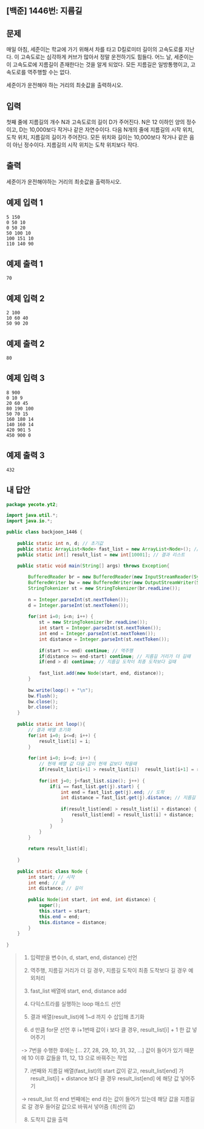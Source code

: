 ## [백준] 1446번: 지름길



## 문제

매일 아침, 세준이는 학교에 가기 위해서 차를 타고 D킬로미터 길이의 고속도로를 지난다. 이 고속도로는 심각하게 커브가 많아서 정말 운전하기도 힘들다. 어느 날, 세준이는 이 고속도로에 지름길이 존재한다는 것을 알게 되었다. 모든 지름길은 일방통행이고, 고속도로를 역주행할 수는 없다.

세준이가 운전해야 하는 거리의 최솟값을 출력하시오.



## 입력

첫째 줄에 지름길의 개수 N과 고속도로의 길이 D가 주어진다. N은 12 이하인 양의 정수이고, D는 10,000보다 작거나 같은 자연수이다. 다음 N개의 줄에 지름길의 시작 위치, 도착 위치, 지름길의 길이가 주어진다. 모든 위치와 길이는 10,000보다 작거나 같은 음이 아닌 정수이다. 지름길의 시작 위치는 도착 위치보다 작다.



## 출력

세준이가 운전해야하는 거리의 최솟값을 출력하시오.



## 예제 입력 1 

```
5 150
0 50 10
0 50 20
50 100 10
100 151 10
110 140 90
```



## 예제 출력 1 

```
70
```



## 예제 입력 2 

```
2 100
10 60 40
50 90 20
```



## 예제 출력 2 

```
80
```



## 예제 입력 3 

```
8 900
0 10 9
20 60 45
80 190 100
50 70 15
160 180 14
140 160 14
420 901 5
450 900 0
```



## 예제 출력 3 

```
432
```



## 내 답안

```java
package yecote.yt2;

import java.util.*;
import java.io.*;

public class backjoon_1446 {
	
	public static int n, d; // 초기값
	public static ArrayList<Node> fast_list = new ArrayList<Node>(); // 지름길 배열
	public static int[] result_list = new int[10001]; // 결과 리스트

	public static void main(String[] args) throws Exception{
		
		BufferedReader br = new BufferedReader(new InputStreamReader(System.in));
		BufferedWriter bw = new BufferedWriter(new OutputStreamWriter(System.out));
		StringTokenizer st = new StringTokenizer(br.readLine());
		
		n = Integer.parseInt(st.nextToken());
		d = Integer.parseInt(st.nextToken());
		
		for(int i=0; i<n; i++) {
			st = new StringTokenizer(br.readLine());
			int start = Integer.parseInt(st.nextToken());
			int end = Integer.parseInt(st.nextToken());
			int distance = Integer.parseInt(st.nextToken());
			
			if(start >= end) continue; // 역주행
			if(distance >= end-start) continue; // 지름길 거리가 더 길때
			if(end > d) continue; // 지름길 도착이 최종 도착보다 길때
			
			fast_list.add(new Node(start, end, distance));
		}
		
		bw.write(loop() + "\n");
		bw.flush();
		bw.close();
		br.close();
	}
	
	public static int loop(){
		// 결과 배열 초기화
		for(int i=0; i<=d; i++) {
			result_list[i] = i;
		}
		
		for(int i=0; i<=d; i++) {
			// 현재 배열 값 다음 값이 현재 값보다 작을때
			if(result_list[i+1] > result_list[i])  result_list[i+1] = result_list[i]+1; 
			
			for(int j=0; j<fast_list.size(); j++) {
				if(i == fast_list.get(j).start) {
					int end = fast_list.get(j).end; // 도착
					int distance = fast_list.get(j).distance; // 지름길 길이
					
					if(result_list[end] > result_list[i] + distance) { 
						result_list[end] = result_list[i] + distance;
					}
				}
			}
		}
		
		return result_list[d];
		
	}
	
	public static class Node {
		int start; // 시작
		int end; // 끝
		int distance; // 길이
		
		public Node(int start, int end, int distance) {
			super();
			this.start = start;
			this.end = end;
			this.distance = distance;
		}
	}
	
}

```

>1. 입력받을 변수(n, d, start, end, distance) 선언
>
>2. 역주행, 지름길 거리가 더 길 경우, 지름길 도착이 최종 도착보다 길 경우 예외처리
>
>3. fast_list 배열에 start, end, distance add
>
>4. 다익스트라를 실행하는 loop 매소드 선언
>
>5. 결과 배열(result_list)에 1~d 까지 수 삽입해 초기화
>
>6. d 만큼 for문 선언 후 i+1번때 값이 i 보다 클 경우, result_list[i] + 1 한 값 넣어주기
>
>   -> 7번을 수행한 후에는 [... 27, 28, 29, *10*, 31, 32, ...] 값이 들어가 있기 때문에 10 이후 값들을 11, 12, 13 으로 바꿔주는 작업
>
>7. i번째와 지름길 배열(fast_list)의 start 값이 같고, result_list[end] 가 result_list[i] + distance 보다 클 경우 result_list[end] 에 해당 값 넣어주기
>
>   -> result_list 의 end 번째에는 end 라는 값이 들어가 있는데 해당 값을 지름길로 갈 경우 들어갈 값으로 바꿔서 넣어줌 (최선의 값)
>
>8. 도착지 값을 출력